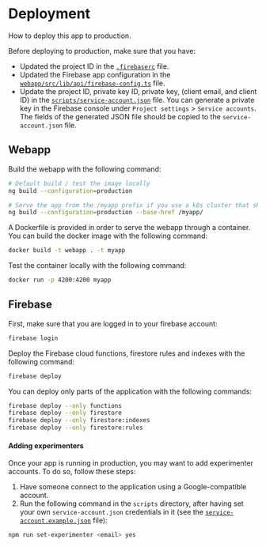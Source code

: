 # Deployment

How to deploy this app to production.

Before deploying to production, make sure that you have:

- Updated the project ID in the [`.firebaserc`](./.firebaserc) file.
- Updated the Firebase app configuration in the [`webapp/src/lib/api/firebase-config.ts`](./webapp/src/lib/api/firebase-config.ts) file.
- Update the project ID, private key ID, private key, (client email, and client ID) in the [`scripts/service-account.json`](./scripts/service-account.json) file. You can generate a private key in the Firebase console under `Project settings` > `Service accounts`. The fields of the generated JSON file should be copied to the `service-account.json` file.

## Webapp

Build the webapp with the following command:

```bash
# Default build / test the image locally
ng build --configuration=production

# Serve the app from the /myapp prefix if you use a k8s cluster that shares the same domain for multiple services.
ng build --configuration=production --base-href /myapp/
```

A Dockerfile is provided in order to serve the webapp through a container.
You can build the docker image with the following command:

```bash
docker build -t webapp . -t myapp
```

Test the container locally with the following command:

```bash
docker run -p 4200:4200 myapp
```

## Firebase

First, make sure that you are logged in to your firebase account:

```bash
firebase login
```

Deploy the Firebase cloud functions, firestore rules and indexes with the following command:

```bash
firebase deploy
```

You can deploy only parts of the application with the following commands:

```bash
firebase deploy --only functions
firebase deploy --only firestore
firebase deploy --only firestore:indexes
firebase deploy --only firestore:rules
```

#### Adding experimenters

Once your app is running in production, you may want to add experimenter accounts. To do so, follow these steps:

1. Have someone connect to the application using a Google-compatible account.
2. Run the following command in the `scripts` directory, after having set your own `service-account.json` credentials in it (see the [`service-account.example.json`](./scripts/service-account.example.json) file):

```bash
npm run set-experimenter <email> yes
```
